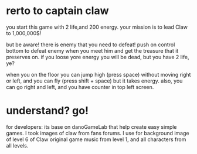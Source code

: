 # rerto to captain claw

you start this game with 2 life,and 200 energy.
your mission is to lead Claw to 1,000,000$!

but be aware! 
there is enemy that you need to defeat!
push on control bottom to defeat enemy when you meet him and get the treasure that it preserves on.
if you loose yore energy you will be dead, but you have 2 life, ye?

when you on the floor you can jump high (press space) without moving right or left,
and you can fly (press shift + space) but it takes energy. 
also, you can go right and left, and you have counter in top left screen.

# understand?    go!

for developers: 
its base on danoGameLab that help create easy simple games.
I took images of claw from fans forums.
I use for background image of level 6 of Claw original game
music from level 1, and all characters from all levels.


